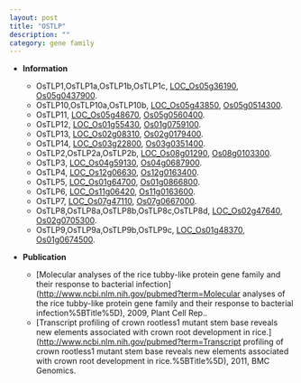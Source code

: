 ```yaml
---
layout: post
title: "OSTLP"
description: ""
category: gene family
---
```


* **Information**  
    + OsTLP1,OsTLP1a,OsTLP1b,OsTLP1c, [LOC_Os05g36190](http://rice.plantbiology.msu.edu/cgi-bin/ORF_infopage.cgi?orf=LOC_Os05g36190), [Os05g0437900](http://rapdb.dna.affrc.go.jp/viewer/gbrowse_details/irgsp1?name=Os05g0437900).
    + OsTLP10,OsTLP10a,OsTLP10b, [LOC_Os05g43850](http://rice.plantbiology.msu.edu/cgi-bin/ORF_infopage.cgi?orf=LOC_Os05g43850), [Os05g0514300](http://rapdb.dna.affrc.go.jp/viewer/gbrowse_details/irgsp1?name=Os05g0514300).
    + OsTLP11, [LOC_Os05g48670](http://rice.plantbiology.msu.edu/cgi-bin/ORF_infopage.cgi?orf=LOC_Os05g48670), [Os05g0560400](http://rapdb.dna.affrc.go.jp/viewer/gbrowse_details/irgsp1?name=Os05g0560400).
    + OsTLP12, [LOC_Os01g55430](http://rice.plantbiology.msu.edu/cgi-bin/ORF_infopage.cgi?orf=LOC_Os01g55430), [Os01g0759100](http://rapdb.dna.affrc.go.jp/viewer/gbrowse_details/irgsp1?name=Os01g0759100).
    + OsTLP13, [LOC_Os02g08310](http://rice.plantbiology.msu.edu/cgi-bin/ORF_infopage.cgi?orf=LOC_Os02g08310), [Os02g0179400](http://rapdb.dna.affrc.go.jp/viewer/gbrowse_details/irgsp1?name=Os02g0179400).
    + OsTLP14, [LOC_Os03g22800](http://rice.plantbiology.msu.edu/cgi-bin/ORF_infopage.cgi?orf=LOC_Os03g22800), [Os03g0351400](http://rapdb.dna.affrc.go.jp/viewer/gbrowse_details/irgsp1?name=Os03g0351400).
    + OsTLP2,OsTLP2a,OsTLP2b, [LOC_Os08g01290](http://rice.plantbiology.msu.edu/cgi-bin/ORF_infopage.cgi?orf=LOC_Os08g01290), [Os08g0103300](http://rapdb.dna.affrc.go.jp/viewer/gbrowse_details/irgsp1?name=Os08g0103300).
    + OsTLP3, [LOC_Os04g59130](http://rice.plantbiology.msu.edu/cgi-bin/ORF_infopage.cgi?orf=LOC_Os04g59130), [Os04g0687900](http://rapdb.dna.affrc.go.jp/viewer/gbrowse_details/irgsp1?name=Os04g0687900).
    + OsTLP4, [LOC_Os12g06630](http://rice.plantbiology.msu.edu/cgi-bin/ORF_infopage.cgi?orf=LOC_Os12g06630), [Os12g0163400](http://rapdb.dna.affrc.go.jp/viewer/gbrowse_details/irgsp1?name=Os12g0163400).
    + OsTLP5, [LOC_Os01g64700](http://rice.plantbiology.msu.edu/cgi-bin/ORF_infopage.cgi?orf=LOC_Os01g64700), [Os01g0866800](http://rapdb.dna.affrc.go.jp/viewer/gbrowse_details/irgsp1?name=Os01g0866800).
    + OsTLP6, [LOC_Os11g06420](http://rice.plantbiology.msu.edu/cgi-bin/ORF_infopage.cgi?orf=LOC_Os11g06420), [Os11g0163600](http://rapdb.dna.affrc.go.jp/viewer/gbrowse_details/irgsp1?name=Os11g0163600).
    + OsTLP7, [LOC_Os07g47110](http://rice.plantbiology.msu.edu/cgi-bin/ORF_infopage.cgi?orf=LOC_Os07g47110), [Os07g0667000](http://rapdb.dna.affrc.go.jp/viewer/gbrowse_details/irgsp1?name=Os07g0667000).
    + OsTLP8,OsTLP8a,OsTLP8b,OsTLP8c,OsTLP8d, [LOC_Os02g47640](http://rice.plantbiology.msu.edu/cgi-bin/ORF_infopage.cgi?orf=LOC_Os02g47640), [Os02g0705300](http://rapdb.dna.affrc.go.jp/viewer/gbrowse_details/irgsp1?name=Os02g0705300).
    + OsTLP9,OsTLP9a,OsTLP9b,OsTLP9c, [LOC_Os01g48370](http://rice.plantbiology.msu.edu/cgi-bin/ORF_infopage.cgi?orf=LOC_Os01g48370), [Os01g0674500](http://rapdb.dna.affrc.go.jp/viewer/gbrowse_details/irgsp1?name=Os01g0674500).

* **Publication**  
    + [Molecular analyses of the rice tubby-like protein gene family and their response to bacterial infection](http://www.ncbi.nlm.nih.gov/pubmed?term=Molecular analyses of the rice tubby-like protein gene family and their response to bacterial infection%5BTitle%5D), 2009, Plant Cell Rep..
    + [Transcript profiling of crown rootless1 mutant stem base reveals new elements associated with crown root development in rice.](http://www.ncbi.nlm.nih.gov/pubmed?term=Transcript profiling of crown rootless1 mutant stem base reveals new elements associated with crown root development in rice.%5BTitle%5D), 2011, BMC Genomics.



